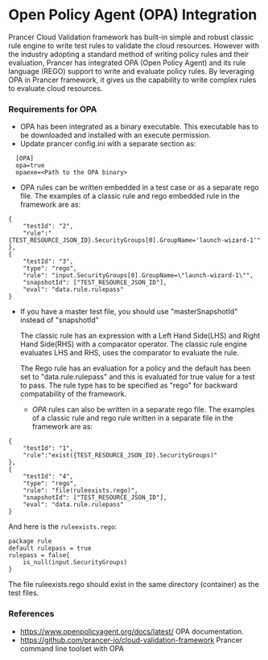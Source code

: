 # Open Policy Agent (OPA) Integration

Prancer Cloud Validation framework has built-in simple and robust classic rule engine to write test rules to validate the cloud resources. However with the industry adopting a standard method of writing policy rules and their evaluation, Prancer has integrated OPA (Open Policy Agent) and its rule language (REGO) support to write and evaluate policy rules. By leveraging OPA in Prancer framework, it gives us the capability to write complex rules to evaluate cloud resources.

### Requirements for OPA
  - OPA has been integrated as a binary executable. This executable has to be downloaded and installed with an execute permission.
  - Update prancer config.ini with a separate section as:

```
  [OPA]
  opa=true
  opaexe=<Path to the OPA binary>
```

  - OPA rules can be written embedded in a test case or as a separate rego file. The examples of a classic rule and rego embedded rule in the framework are as:

```
{ 
    "testId": "2",
    "rule":"{TEST_RESOURCE_JSON_ID}.SecurityGroups[0].GroupName='launch-wizard-1'"
},
{
    "testId": "3",
    "type": "rego",
    "rule": "input.SecurityGroups[0].GroupName=\"launch-wizard-1\"",
    "snapshotId": ["TEST_RESOURCE_JSON_ID"],
    "eval": "data.rule.rulepass"
}
```
- If you have a master test file, you should use "masterSnapshotId" instead of "snapshotId"

   The classic rule has an expression with a Left Hand Side(LHS) and Right Hand Side(RHS) with a comparator operator. The classic rule engine evaluates LHS and RHS, uses the comparator to evaluate the rule.

   The Rego rule has an evaluation for a policy and the default has been set to "data.rule.rulepass" and this is evaluated for true value for a test to pass. The rule type has to be specified as "rego" for backward compatability of the framework.

   - *OPA* rules can also be written in a separate rego file. The examples of a classic rule and rego rule written in a separate file in the framework are as:

```
{
    "testId": "1",
    "rule":"exist({TEST_RESOURCE_JSON_ID}.SecurityGroups)"
},
{
    "testId": "4",
    "type": "rego",
    "rule": "file(ruleexists.rego)",
    "snapshotId": ["TEST_RESOURCE_JSON_ID"],
    "eval": "data.rule.rulepass"
}
```

And here is the `ruleexists.rego`:
```
package rule
default rulepass = true
rulepass = false{
    is_null(input.SecurityGroups)
}
```

The file ruleexists.rego should exist in the same directory (container) as the test files.

### References
  - https://www.openpolicyagent.org/docs/latest/  OPA documentation.
  - https://github.com/prancer-io/cloud-validation-framework Prancer command line toolset with OPA


